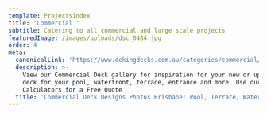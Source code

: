 ```yaml
---
template: ProjectsIndex
title: 'Commercial '
subtitle: Catering to all commercial and large scale projects
featuredImage: /images/uploads/dsc_0484.jpg
order: 4
meta:
  canonicalLink: 'https://www.dekingdecks.com.au/categories/commercial/'
  description: >-
    View our Commercial Deck gallery for inspiration for your new or upgraded
    deck for your pool, waterfront, terrace, entrance and more. Use our Decking
    Calculators for a Free Quote
  title: 'Commercial Deck Designs Photos Brisbane: Pool, Terrace, Waterfront, Entrance'
---
```


